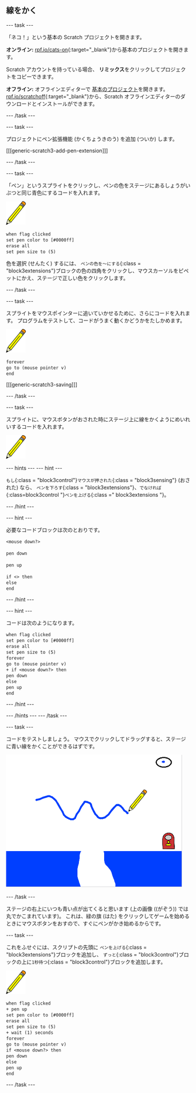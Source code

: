 ## 線をかく

\--- task \---

「ネコ！」という基本の Scratch プロジェクトを開きます。

**オンライン:** [rpf.io/cats-on](http://rpf.io/cats-on){:target="_blank"}から基本のプロジェクトを開きます。

Scratch アカウントを持っている場合、 **リミックス**をクリックしてプロジェクトをコピーできます。

**オフライン:** オフラインエディターで [基本のプロジェクト](http://rpf.io/p/en/cats-go)を開きます。 [rpf.io/scratchoff](http://rpf.io/scratchoff){:target="_blank"}から、Scratch オフラインエディターのダウンロードとインストールができます。

\--- /task \---

\--- task \---

プロジェクトにペン拡張機能 (かくちょうきのう) を追加 (ついか) します。

[[[generic-scratch3-add-pen-extension]]]

\--- /task \---

\--- task \---

「ペン」というスプライトをクリックし、ペンの色をステージにあるしょうがいぶつと同じ青色にするコードを入れます。

![ペンスプライト](images/pen-sprite.png)

```blocks3
when flag clicked
set pen color to [#0000ff]
erase all
set pen size to (5)
```

色を選択 (せんたく) するには、 `ペンの色を〜にする`{:class = "block3extensions"}ブロックの色の四角をクリックし、マウスカーソルをピペットにかえ、ステージで正しい色をクリックします。

\--- /task \---

\--- task \---

スプライトをマウスポインターに追いていかせるために、さらにコードを入れます。 プログラムをテストして、コードがうまく動くかどうかをたしかめます。

![ペンスプライト](images/pen-sprite.png)

```blocks3
forever
go to (mouse pointer v)
end
```

[[[generic-scratch3-saving]]]

\--- /task \---

\--- task \---

スプライトに、マウスボタンがおされた時にステージ上に線をかくようにめいれいするコードを入れます。

![ペンスプライト](images/pen-sprite.png)

\--- hints \--- \--- hint \---

`もし`{:class = "block3control"}`マウスが押された`{:class = "block3sensing"} (おされた) なら、 `ペンを下ろす`{:class = "block3extensions"}、`でなければ`{:class=block3control "}`ペンを上げる`{:class =" block3extensions "}。

\--- /hint \---

\--- hint \---

必要なコードブロックは次のとおりです。

```blocks3
<mouse down?>

pen down

pen up

if <> then
else
end
```

\--- /hint \---

\--- hint \---

コードは次のようになります。

```blocks3
when flag clicked
set pen color to [#0000ff]
erase all
set pen size to (5)
forever
go to (mouse pointer v)
+ if <mouse down?> then
pen down
else
pen up
end
```

\--- /hint \---

\--- /hints \--- \--- /task \---

\--- task \---

コードをテストしましょう。 マウスでクリックしてドラッグすると、ステージに青い線をかくことができるはずです。

![線を描く](images/draw-a-line.png)

\--- /task \---

ステージの右上にいつも青い点が出てくると思います (上の画像 ((がぞう)) では丸でかこまれています)。 これは、緑の旗 (はた) をクリックしてゲームを始めるときにマウスボタンをおすので、すぐにペンがかき始めるからです。

\--- task \---

これをふせぐには、スクリプトの先頭に `ペンを上げる`{:class = "block3extensions"}ブロックを追加し、 `ずっと`{:class = "block3control"}ブロックの上に`1秒待つ`{:class = "block3control"}ブロックを追加します。

![ペンスプライト](images/pen-sprite.png)

```blocks3
when flag clicked
+ pen up
set pen color to [#0000ff]
erase all
set pen size to (5)
+ wait (1) seconds
forever
go to (mouse pointer v)
if <mouse down?> then
pen down
else
pen up
end
```

\--- /task \---